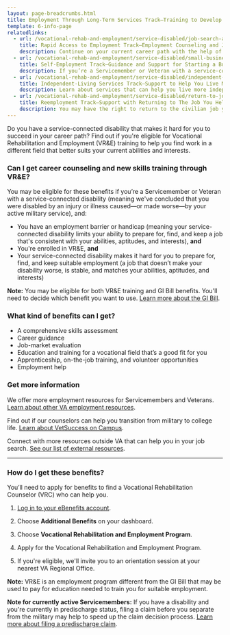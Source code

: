 ```yaml
---
layout: page-breadcrumbs.html
title: Employment Through Long-Term Services Track—Training to Develop New Job Skills
template: 6-info-page
relatedlinks:
  - url: /vocational-rehab-and-employment/service-disabled/job-search-and-counseling/
    title: Rapid Access to Employment Track—Employment Counseling and Job-Search Assistance
    description: Continue on your current career path with the help of our counselors.
  - url: /vocational-rehab-and-employment/service-disabled/small-business-training/
    title: Self-Employment Track—Guidance and Support for Starting a Business
    description: If you’re a Servicemember or Veteran with a service-connected disability, find out how we can help you start your own business.
  - url: /vocational-rehab-and-employment/service-disabled/independent-living/
    title: Independent-Living Services Track—Support to Help You Live More Independently
    description: Learn about services that can help you live more independently with your service-connected disability.
  - url: /vocational-rehab-and-employment/service-disabled/return-to-job/
    title: Reemployment Track—Support with Returning to The Job You Held Before Mobilization
    description: You may have the right to return to the civilian job you help before activating. Find out how we can help with this process.
---
```


<div class="va-introtext">

Do you have a service-connected disability that makes it hard for you to succeed in your career path? Find out if you're eligible for Vocational Rehabilitation and Employment (VR&amp;E) training to help you find work in a different field that better suits your current abilities and interests.

</div>

<div class="feature" markdown="1">

### Can I get career counseling and new skills training through VR&amp;E?

You may be eligible for these benefits if you’re a Servicemember or Veteran with a service-connected disability (meaning we've concluded that you were disabled by an injury or illness caused—or made worse—by your active military service), and: 

- You have an employment barrier or handicap (meaning your service-connected disability limits your ability to  prepare for, find, and keep a job that's consistent with your abilities, aptitudes, and interests), **and**
- You're enrolled in VR&amp;E, **and**
- Your service-connected disability makes it hard for you to prepare for, find, and keep suitable employment (a job that doesn’t make your disability worse, is stable, and matches your abilities, aptitudes, and interests)

**Note:** You may be eligible for both VR&E training and GI Bill benefits. You'll need to decide which benefit you want to use. [Learn more about the GI Bill](/education/gi-bill/).

</div>

### What kind of benefits can I get?

- A comprehensive skills assessment
- Career guidance
- Job-market evaluation
- Education and training for a vocational field that’s a good fit for you
- Apprenticeship, on-the-job training, and volunteer opportunities 
- Employment help


### Get more information

We offer more employment resources for Servicemembers and Veterans. [Learn about other VA employment resources](/employment/job-seekers/employment-support/).

Find out if our counselors can help you transition from military to college life. [Learn about VetSuccess on Campus](/vocational-rehab-and-employment/vetsuccess/). 

Connect with more resources outside VA that can help you in your job search. [See our list of external resources](/vocational-rehab-and-employment/external-resources/).

<hr>

### How do I get these benefits?

You’ll need to apply for benefits to find a Vocational Rehabilitation Counselor (VRC) who can help you.

<ol class="process">

<li class="step one">

[Log in to your eBenefits account](https://www.ebenefits.va.gov/ebenefits/homepage).

</li>

<li class="step two">

Choose **Additional Benefits** on your dashboard.

</li>

<li class="step three">

Choose **Vocational Rehabilitation and Employment Program**.

</li>

<li class="step four">

Apply for the Vocational Rehabilitation and Employment Program. 

</li>

<li class="step last five">

If you're eligible, we'll invite you to an orientation session at your nearest VA Regional Office.

</li>
</ol>

**Note:** VR&amp;E is an employment program different from the GI Bill that may be used to pay for education needed to train you for suitable employment.

**Note for currently active Servicemembers:** If you have a disability and you're currently in predischarge status, filing a claim before you separate from the military may help to speed up the claim decision process. [Learn more about filing a predischarge claim](/disability-benefits/apply/claim-types/predischarge-claim/). 
